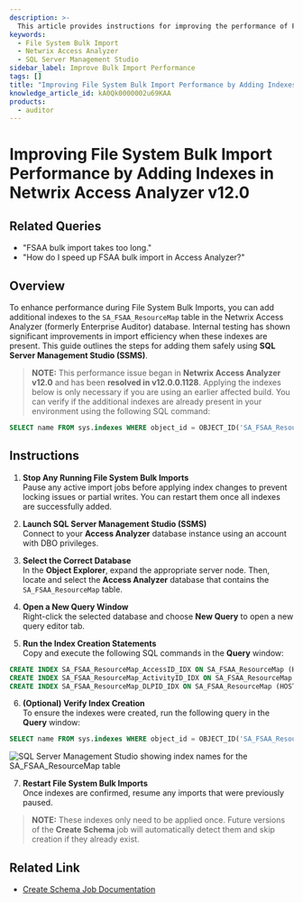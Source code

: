 ```yaml
---
description: >-
  This article provides instructions for improving the performance of File System Bulk Imports in Netwrix Access Analyzer by adding indexes to the SA_FSAA_ResourceMap table.
keywords:
  - File System Bulk Import
  - Netwrix Access Analyzer
  - SQL Server Management Studio
sidebar_label: Improve Bulk Import Performance
tags: []
title: "Improving File System Bulk Import Performance by Adding Indexes in Netwrix Access Analyzer v12.0"
knowledge_article_id: kA0Qk0000002u69KAA
products:
  - auditor
---
```


# Improving File System Bulk Import Performance by Adding Indexes in Netwrix Access Analyzer v12.0

## Related Queries

- "FSAA bulk import takes too long."
- "How do I speed up FSAA bulk import in Access Analyzer?"

## Overview

To enhance performance during File System Bulk Imports, you can add additional indexes to the `SA_FSAA_ResourceMap` table in the Netwrix Access Analyzer (formerly Enterprise Auditor) database. Internal testing has shown significant improvements in import efficiency when these indexes are present. This guide outlines the steps for adding them safely using **SQL Server Management Studio (SSMS)**.

> **NOTE:** This performance issue began in **Netwrix Access Analyzer v12.0** and has been **resolved in v12.0.0.1128**. Applying the indexes below is only necessary if you are using an earlier affected build. You can verify if the additional indexes are already present in your environment using the following SQL command:

```sql
SELECT name FROM sys.indexes WHERE object_id = OBJECT_ID('SA_FSAA_ResourceMap');
```

## Instructions

1. **Stop Any Running File System Bulk Imports**  
   Pause any active import jobs before applying index changes to prevent locking issues or partial writes. You can restart them once all indexes are successfully added.

2. **Launch SQL Server Management Studio (SSMS)**  
   Connect to your **Access Analyzer** database instance using an account with DBO privileges.

3. **Select the Correct Database**  
   In the **Object Explorer**, expand the appropriate server node. Then, locate and select the **Access Analyzer** database that contains the `SA_FSAA_ResourceMap` table.

4. **Open a New Query Window**  
   Right-click the selected database and choose **New Query** to open a new query editor tab.

5. **Run the Index Creation Statements**  
   Copy and execute the following SQL commands in the **Query** window:

```sql
CREATE INDEX SA_FSAA_ResourceMap_AccessID_IDX ON SA_FSAA_ResourceMap (HOST, AccessID);
CREATE INDEX SA_FSAA_ResourceMap_ActivityID_IDX ON SA_FSAA_ResourceMap (HOST, ActivityID);
CREATE INDEX SA_FSAA_ResourceMap_DLPID_IDX ON SA_FSAA_ResourceMap (HOST, DLPID);
```

6. **(Optional) Verify Index Creation**  
   To ensure the indexes were created, run the following query in the **Query** window:

```sql
SELECT name FROM sys.indexes WHERE object_id = OBJECT_ID('SA_FSAA_ResourceMap');
```

![SQL Server Management Studio showing index names for the SA_FSAA_ResourceMap table](./images/servlet_image_69209af72eac.png)

7. **Restart File System Bulk Imports**  
   Once indexes are confirmed, resume any imports that were previously paused.

> **NOTE:** These indexes only need to be applied once. Future versions of the **Create Schema** job will automatically detect them and skip creation if they already exist.

## Related Link

- [Create Schema Job Documentation](https://docs.netwrix.com/docs/accessanalyzer/12_0)